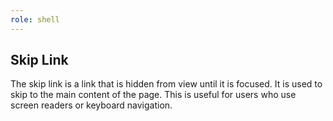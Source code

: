 ```yaml
---
role: shell
---
```


## Skip Link

The skip link is a link that is hidden from view until it is focused. It is used to skip to the main content of the
page. This is useful for users who use screen readers or keyboard navigation.
